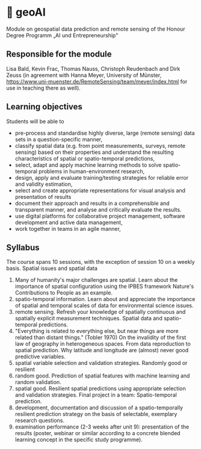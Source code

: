 # :construction: geoAI
Module on geospatial data prediction and remote sensing of the Honour Degree Programm „AI und Entrepreneurship"

## Responsible for the module
Lisa Bald, Kevin Frac, Thomas Nauss, Christoph Reudenbach and Dirk Zeuss (in agreement with Hanna Meyer, University of Münster, https://www.uni-muenster.de/RemoteSensing/team/meyer/index.html for use in teaching there as well).  

## Learning objectives
Students will be able to
- pre-process and standardise highly diverse, large (remote sensing) data sets in a question-specific manner,
- classify spatial data (e.g. from point measurements, surveys, remote sensing) based on their properties and understand the resulting characteristics of spatial or spatio-temporal predictions,
- select, adapt and apply machine learning methods to solve spatio-temporal problems in human-environment research,
- design, apply and evaluate training/testing strategies for reliable error and validity estimation,
- select and create appropriate representations for visual analysis and presentation of results
- document their approach and results in a comprehensible and transparent manner, and analyse and critically evaluate the results.
- use digital platforms for collaborative project management, software development and active data management,
- work together in teams in an agile manner,

## Syllabus
The course spans 10 sessions, with the exception of session 10 on a weekly basis.
Spatial issues and spatial data
1. Many of humanity's major challenges are spatial. Learn about the importance of spatial configuration using the IPBES framework Nature's Contributions to People as an example.
2. spatio-temporal information. Learn about and appreciate the importance of spatial and temporal scales of data for environmental science issues.
3. remote sensing. Refresh your knowledge of spatially continuous and spatially explicit measurement techniques.
Spatial data and spatio-temporal predictions.
4. "Everything is related to everything else, but near things are more related than distant things." (Tobler 1970) On the invalidity of the first law of geography in heterogeneous spaces.
From data reproduction to spatial prediction. Why latitude and longitude are (almost) never good predictive variables.
6. spatial variable selection and validation strategies.
Randomly good or resilient
7. random good. Prediction of spatial features with machine learning and random validation.  
8. spatial good. Resilient spatial predictions using appropriate selection and validation strategies.
Final project in a team: Spatio-temporal prediction.
9. development, documentation and discussion of a spatio-temporally resilient prediction strategy on the basis of selectable, exemplary research questions.
10. examination performance (2-3 weeks after unit 9): presentation of the results (poster, webinar or similar according to a concrete blended learning concept in the specific study programme).
